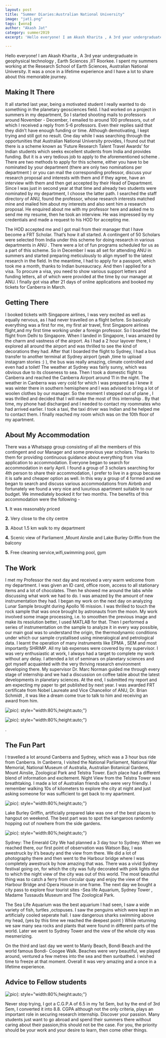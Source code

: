 ```yaml
---
layout: post
title: "Summer Diaries:Australian National University"
image: "jat1.png"
tags: [wona]
author: "Akash Jat"
category: summer2019
excerpt: 'Hello everyone! I am Akash Kharita , A 3rd year undergraduate in geophysical technology , Earth Sciences ,IIT Roorkee. I spent my summers working at the Research School of Earth Sciences, Australian National University. It was a once in a lifetime experience and I have  a lot to share about this memorable journey.'

---
```


Hello everyone! I am Akash Kharita , A 3rd year undergraduate in geophysical technology , Earth Sciences ,IIT Roorkee. I spent my summers working at the Research School of Earth Sciences, Australian National University. It was a once in a lifetime experience and I have  a lot to share about this memorable journey.

## Making It There
 It all started last year, being a motivated student I really wanted to do something in the planetary geosciences field. I had worked on a project in summers in my department, So I started shooting mails to professors around November - December, I emailed to around 100 professors, out of which I received a reply from 5-6 professors. Even their replies said that they didn’t have enough funding or time. Although demotivating, I kept trying and still got no result. One day while I was searching through the opportunities that Australian National University provides, I found out that there is a scheme known as ‘Future Research Talent Travel Awards’ for Indian students which seeks excellent students from India and provides funding. But it is a very tedious job to apply to the aforementioned scheme .
There are two methods to apply for this scheme, either you have to be nominated by your department (there are only two nominations per department ) or you can mail the corresponding professor, discuss your research proposal and interests with them and if they agree, have an interview with them and then get accepted by their Head of Department. Since I was just in second year at that time and already two students were nominated by my department, I choose the latter path. I searched the staff directory of ANU, found the professor, whose research interests matched mine  and mailed him about my interests and also sent him a research proposal. He enquired about me with my professor here and asked me to send me my resume, then he took an interview. He was impressed by my credentials and made a request to his HOD for accepting me.

The HOD accepted me and I got mail from their manager that I have become a FRT Scholar. That’s how it all started.
A contingent of 50 Scholars were selected from India under this scheme for doing research in various departments in ANU . There were a lot of fun programs scheduled for us as a part of this scheme. 
So in December I was all set for attending ANU in summers and started preparing meticulously to align myself to the latest research in the field.
In the meantime, I had to apply for a passport, which took me a month, thanks to Indian bureaucracy.
And then I applied for a visa. To procure a visa, you need to show various support letters and funding letters, all of which were provided at the time by our manager at ANU. I finally got visa after 21 days of online applications and booked my tickets for Canberra in March.

## Getting There
 I booked tickets with Singapore airlines, I was very excited as well as equally nervous, as I had never travelled on a flight before. So basically everything was a first for me, my first air travel, first Singapore airlines flight,and my first time working under a foreign professor. So I boarded the flight from Delhi to Singapore. When I landed in Singapore, I was amazed by the charm and vastness of the airport. As I had a 2 hour layover there, I explored all around the airport and was thrilled to see the kind of decorations they had. After that I boarded the flight to Sydney, I had a bus transfer to another terminal at Sydney airport (yeah ,time to upload instagram stories :) ),  the bus was really amazing, climate controlled and even had a toilet! The weather at Sydney was fairly sunny, which was obvious due to its closeness to sea. Then I took a domestic flight to Canberra and reached the Canberra Airport around 11 in the night. The weather in Canberra was very cold for which I was prepared as I knew it was winter there in southern hemisphere and I was advised to bring a lot of woolen clothes by our manager. So the moment I stepped out of plane , I was thrilled and decided that I will make the most of this internship .
By that time, my phone had discharged and I needed to contact my roommates who had arrived earlier. I took a taxi, the taxi driver was Indian and he helped me to contact them. I finally reached my room which was on the 10th floor of my apartment.


## About My Accommodation
There was a Whatsapp group consisting of all the members of this contingent and our Manager and some previous year scholars. Thanks to them for providing continuous guidance about everything from visa application to accommodation. Everyone began to search for accommodation in early April. I found a group of 3 scholars searching for 4th person to share their accommodation, I prefer to live in a group because it is safe and cheaper option as well.
In this way a group of 4 formed and we began to search and discuss various accommodations from Airbnb and fortunately we found a very nice and luxurious apartment suitable to our budget. We immediately booked it for two months. 
The benefits of this accommodation were the following -

**1.** It was reasonably priced

**2.** Very close to the city centre 

**3.** About 1.5 km walk to my department

**4.** Scenic view of Parliament ,Mount Ainslie and Lake Burley Griffin from the balcony

**5.** Free cleaning service,wifi,swimming pool, gym 


## The Work
I met my Professor the next day and received a very warm welcome from my department. I was given an ID card, office room, access to all stationary items and a lot of chocolates. Then he showed me around the labs while discussing what work we had to do.
I was amazed by the amount of new instrumentation they had. I began my work on the next day on analyzing Lunar Sample brought during Apollo 16 mission. I was thrilled to touch the rock sample that was once brought by astronauts from the moon. 
My work involved some image processing, i.e. to smoothen the previous image and make its resolution better, I used MATLAB for that. Then I performed a series of instrumentation on the sample to analyze it in every way possible, our main goal was to understand the origin, the thermodynamic conditions under which our sample crystallised using mineralogical and petrological data. I learnt the operation of many instruments like EPMA , SEM and most importantly SHRIMP. All my lab expenses were covered by my supervisor. I was very enthusiastic at work, I always had a target to complete my work without any delay. I attended a lot of seminars on planetary sciences and got myself acquainted with the very thriving research environment developing there. My supervisor Dr. Marc Norman guided me through every stage of internship and we had a discussion on coffee table about the latest developments in planetary sciences.
At the end, I submitted my report and am expecting my paper to get published by next year.
I was awarded FRT certificate from Nobel Laureate and Vice Chancellor of ANU, Dr. Brian Schmidt , it was like a dream come true to talk to him and receiving an award from him.

![pic](/images/posts/jat2.png){: style="width:80%;height:auto;"}

![pic](/images/posts/jat3.png){: style="width:80%;height:auto;"}

.
## The Fun Part
I travelled a lot around Canberra and Sydney, which was a 3 hour bus ride from Canberra. In Canberra, I visited the National Parliament, National War Memorial, National Museum of Australia, Australian Botanical Gardens, Mount Ainslie, Zoological Park and Telstra Tower.
Each place had a different blend of information and excitement. Night View from the Telstra Tower was breathtaking.
I made a lot of Australian friends who were very friendly. I remember walking 10s of kilometers to explore the city at night and just asking someone for was sufficient to get back to  my apartment.

![pic](/images/posts/jat4.png){: style="width:80%;height:auto;"}

Lake Burley Griffin, artificially prepared lake was one of the best places to hangout on weekend. 
The best part was to spot the kangaroos randomly hopping out of nowhere from the side gardens. 

![pic](/images/posts/jat5.png){: style="width:80%;height:auto;"}

Sydney: The Emerald City
We had planned a 3 day tour to Sydney. When we reached there, our first point of observation was Watson Bay, I was awestruck by it’s beauty and the view from there.
 We did a lot of photography there and then went to the Harbour bridge where I was completely awestruck by how amazing that was. There was a vivid Sydney festival going on, for which the city was fully decorated with pink lights due to which the night view of the city was out of this world. The most beautiful thing was to catch a ferry from circular quay and enjoy the view of the Harbour Bridge and Opera House in one frame. The next day we bought a city pass to explore four tourist sites -Sea life Aquarium, Sydney Tower , Madame Tussauds Museum and The Zoological Park.


The Sea Life Aquarium was the best aquarium I had seen, I saw a wide variety of fish, turtles ,octopuses. I saw the penguins which were kept in an artificially cooled seperate hall. I saw dangerous sharks swimming above my head, (yes by this time we reached the deepest point )  While returning we saw many sea rocks and plants that were found in different parts of the  world.
Later we went to Sydney Tower and the view of the whole city was mesmerizing.

On the third and last day we went to Manly Beach, Bondi Beach and the world famous Bondi- Coogee Walk. Beaches were very beautiful, we played around, ventured a few metres into the sea and then sunbathed. I wished time to freeze at that moment.
Overall it was very amazing and a once in a lifetime experience.


## Advice to  Fellow students

![pic](/images/posts/jat6.png){: style="width:80%;height:auto;"}

Never stop trying, I got a C.G.P.A of 6.5 in my 1st Sem, but by the end of 3rd Sem, I converted it into 8.8. CGPA although not the only criteria, plays an important role in securing research internship.
Discover your passion.
Many students just want to go abroad and spend their summers there without caring about their passion,this should not be the case. For you, the priority should be your work and your desire to learn, then come other things. 





